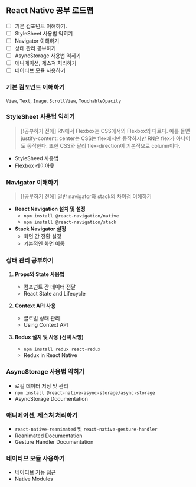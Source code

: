 
##  React Native 공부 로드맵

- [ ] 기본 컴포넌트 이해하기.
- [ ] StyleSheet 사용법 익히기
- [ ] Navigator 이해하기
- [ ] 상태 관리 공부하기
- [ ] AsyncStorage 사용법 익히기
- [ ] 애니메이션, 제스쳐 처리하기
- [ ] 네이티브 모듈 사용하기

### 기본 컴포넌트 이해하기
`View`, `Text`, `Image`, `ScrollView`, `TouchableOpacity`

### StyleSheet 사용법 익히기

>[!공부하기 전에]
RN에서 Flexbox는 CSS에서의 Flexbox와 다르다.
예를 들면 justify-content: center는 CSS는 flex에서만 동작하지만 RN은 flex가 아니어도 동작한다.
또한 CSS와 달리 flex-direction이 기본적으로 column이다.

- StyleSheed 사용법
- Flexbox 레이아웃

###  Navigator 이해하기

>[!공부하기 전에]
일반 navigator와 stack의 차이점 이해하기

- **React Navigation 설치 및 설정**
    - `npm install @react-navigation/native`
    - `npm install @react-navigation/stack`
- **Stack Navigator 설정**
    - 화면 간 전환 설정
    - 기본적인 화면 이동


### 상태 관리 공부하기

1. **Props와 State 사용법**
    
    - 컴포넌트 간 데이터 전달
    - React State and Lifecycle
2. **Context API 사용**
    
    - 글로벌 상태 관리
    - Using Context API
3. **Redux 설치 및 사용 (선택 사항)**
    
    - `npm install redux react-redux`
    - Redux in React Native


### AsyncStorage 사용법 익히기

- 로컬 데이터 저장 및 관리
- `npm install @react-native-async-storage/async-storage`
- AsyncStorage Documentation

### 애니메이션, 제스쳐 처리하기

- `react-native-reanimated` 및 `react-native-gesture-handler`
- Reanimated Documentation
- Gesture Handler Documentation

### 네이티브 모듈 사용하기

- 네이티브 기능 접근
- Native Modules

